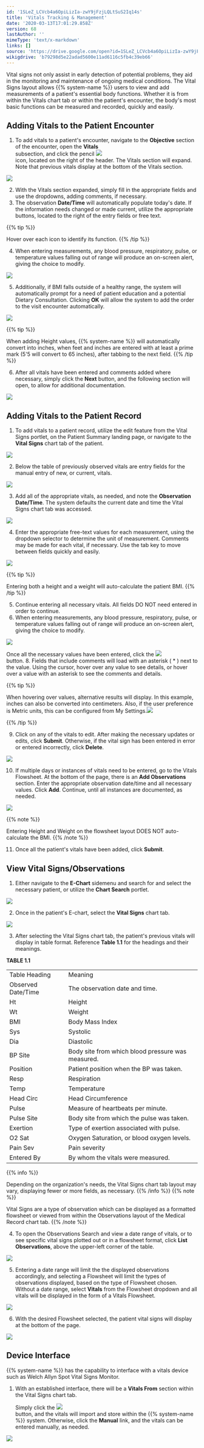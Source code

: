 ```yaml
---
id: '1SLeZ_LCVcb4a6OpiLizIa-zwY9jFzjLQLtSuS2Iq14s'
title: 'Vitals Tracking & Management'
date: '2020-03-13T17:01:29.858Z'
version: 68
lastAuthor: ''
mimeType: 'text/x-markdown'
links: []
source: 'https://drive.google.com/open?id=1SLeZ_LCVcb4a6OpiLizIa-zwY9jFzjLQLtSuS2Iq14s'
wikigdrive: 'b79298d5e22adad5600e11ad6116c5fb4c39eb66'
---
```

Vital signs not only assist in early detection of potential problems, they aid in the monitoring and maintenance of ongoing medical conditions. The Vital Signs layout allows {{% system-name %}} users to view and add measurements of a patient's essential body functions. Whether it is from within the Vitals chart tab or within the patient's encounter, the body's most basic functions can be measured and recorded, quickly and easily.

## Adding Vitals to the Patient Encounter

1. To add vitals to a patient's encounter, navigate to the <strong>Objective</strong> section of the encounter, open the <strong>Vitals</strong>  
    subsection, and click the pencil <img src="../vitals-tracking-and-management.assets/208e44c784d7d7e1fd81d8d02416c996.png" />  
    icon, located on the right of the header. The Vitals section will expand. Note that previous vitals display at the bottom of the Vitals section.


![](../vitals-tracking-and-management.assets/bde039ea9a499e90648e55c8f2c3c950.png)


2. With the Vitals section expanded, simply fill in the appropriate fields and use the dropdowns, adding comments, if necessary.
3. The observation <strong>Date/Time</strong> will automatically populate today's date. If the information needs changed or made current, utilize the appropriate buttons, located to the right of the entry fields or free text.

{{% tip %}}

Hover over each icon to identify its function.
{{% /tip %}}

4. When entering measurements, any blood pressure, respiratory, pulse, or temperature values falling out of range will produce an on-screen alert, giving the choice to modify.


![](../vitals-tracking-and-management.assets/9b8ef2da22547e2076085c2e96507f28.png)


5. Additionally, if BMI falls outside of a healthy range, the system will automatically prompt for a need of patient education and a potential Dietary Consultation. Clicking <strong>OK</strong> will allow the system to add the order to the visit encounter automatically.


![](../vitals-tracking-and-management.assets/0e3ce917b96e25b43c6eec789b68d940.png)

{{% tip %}}

When adding Height values, {{% system-name %}} will automatically convert into inches, when feet and inches are entered with at least a prime mark (5'5 will convert to 65 inches), after tabbing to the next field.
{{% /tip %}}

6. After all vitals have been entered and comments added where necessary, simply click the <strong>Next</strong> button, and the following section will open, to allow for additional documentation.

![](../vitals-tracking-and-management.assets/4da942d45e4f29948861e2d500a02b82.png)


## Adding Vitals to the Patient Record

1. To add vitals to a patient record, utilize the edit feature from the Vital Signs portlet, on the Patient Summary landing page, or navigate to the <strong>Vital Signs</strong> chart tab of the patient.


![](../vitals-tracking-and-management.assets/791066338ee7e655e14829e3ef8709f2.png)


2. Below the table of previously observed vitals are entry fields for the manual entry of new, or current, vitals.


![](../vitals-tracking-and-management.assets/a76591b9af1de3eed2c14fef3f14b219.png)


3. Add all of the appropriate vitals, as needed, and note the <strong>Observation Date/Time</strong>. The system defaults the current date and time the Vital Signs chart tab was accessed.


![](../vitals-tracking-and-management.assets/77b404f0a85cab6ee9638b0386a1b70e.png)


4. Enter the appropriate free-text values for each measurement, using the dropdown selector to determine the unit of measurement. Comments may be made for each vital, if necessary. Use the tab key to move between fields quickly and easily.


![](../vitals-tracking-and-management.assets/b1c37c9b3902d61e3dd11f3faecef792.png)

{{% tip %}}

Entering both a height and a weight will auto-calculate the patient BMI.
{{% /tip %}}

5. Continue entering all necessary vitals. All fields DO NOT need entered in order to continue.
6. When entering measurements, any blood pressure, respiratory, pulse, or temperature values falling out of range will produce an on-screen alert, giving the choice to modify.


![](../vitals-tracking-and-management.assets/9b8ef2da22547e2076085c2e96507f28.png)



   Once all the necessary values have been entered, click the <img src="../vitals-tracking-and-management.assets/c4b4670370433310bc1b2b915966c671.png" />  
    button.
8. Fields that include comments will load with an asterisk ( * ) next to the value. Using the cursor, hover over any value to see details, or hover over a value with an asterisk to see the comments and details.

{{% tip %}}


When hovering over values, alternative results will display. In this example, inches can also be converted into centimeters. Also, if the user preference is Metric units, this can be configured from My Settings.![](../vitals-tracking-and-management.assets/7435e0269809602fcf3b6ac822801d99.png)

{{% /tip %}}

9. Click on any of the vitals to edit. After making the necessary updates or edits, click <strong>Submit</strong>. Otherwise, if the vital sign has been entered in error or entered incorrectly, click <strong>Delete</strong>.


![](../vitals-tracking-and-management.assets/771405a932aa21e6e6169aa85dd94f32.png)


10. If multiple days or instances of vitals need to be entered, go to the Vitals Flowsheet. At the bottom of the page, there is an <strong>Add Observations</strong> section. Enter the appropriate observation date/time and all necessary values. Click <strong>Add</strong>. Continue, until all instances are documented, as needed.


![](../vitals-tracking-and-management.assets/5155905feddd7767f1dd704387829302.png)

{{% note %}}

Entering Height and Weight on the flowsheet layout DOES NOT auto-calculate the BMI.
{{% /note %}}

11. Once all the patient's vitals have been added, click <strong>Submit</strong>.

## View Vital Signs/Observations

1. Either navigate to the <strong>E-Chart</strong> sidemenu and search for and select the necessary patient, or utilize the <strong>Chart Search</strong> portlet.


![](../vitals-tracking-and-management.assets/aacf5b3f6c309809986b6b37e271f0bd.png)


2. Once in the patient's E-chart, select the <strong>Vital Signs</strong> chart tab.


![](../vitals-tracking-and-management.assets/791066338ee7e655e14829e3ef8709f2.png)


3. After selecting the Vital Signs chart tab, the patient's previous vitals will display in table format. Reference <strong>Table 1.1</strong> for the headings and their meanings.

**TABLE 1.1**

<table>
<tr>
<td>Table Heading</td>
<td>Meaning</td>
</tr>
<tr>
<td>Observed Date/Time</td>
<td>The observation date and time.</td>
</tr>
<tr>
<td>Ht</td>
<td>Height</td>
</tr>
<tr>
<td>Wt</td>
<td>Weight</td>
</tr>
<tr>
<td>BMI</td>
<td>Body Mass Index</td>
</tr>
<tr>
<td>Sys</td>
<td>Systolic</td>
</tr>
<tr>
<td>Dia</td>
<td>Diastolic</td>
</tr>
<tr>
<td>BP Site</td>
<td>Body site from which blood pressure was measured.</td>
</tr>
<tr>
<td>Position</td>
<td>Patient position when the BP was taken.</td>
</tr>
<tr>
<td>Resp</td>
<td>Respiration</td>
</tr>
<tr>
<td>Temp</td>
<td>Temperature</td>
</tr>
<tr>
<td>Head Circ</td>
<td>Head Circumference</td>
</tr>
<tr>
<td>Pulse</td>
<td>Measure of heartbeats per minute.</td>
</tr>
<tr>
<td>Pulse Site</td>
<td>Body site from which the pulse was taken.</td>
</tr>
<tr>
<td>Exertion</td>
<td>Type of exertion associated with pulse.</td>
</tr>
<tr>
<td>O2 Sat</td>
<td>Oxygen Saturation, or blood oxygen levels.</td>
</tr>
<tr>
<td>Pain Sev</td>
<td>Pain severity</td>
</tr>
<tr>
<td>Entered By</td>
<td>By whom the vitals were measured.</td>
</tr>

</table>
{{% info %}}

Depending on the organization's needs, the Vital Signs chart tab layout may vary, displaying fewer or more fields, as necessary.
{{% /info %}}
{{% note %}}

Vital Signs are a type of observation which can be displayed as a formatted flowsheet or viewed from within the Observations layout of the Medical Record chart tab.
{{% /note %}}

4. To open the Observations Search and view a date range of vitals, or to see specific vital signs plotted out or in a flowsheet format, click <strong>List Observations</strong>, above the upper-left corner of the table.


![](../vitals-tracking-and-management.assets/7972a5c0d442222a44ec51e40a9d3729.png)


5. Entering a date range will limit the the displayed observations accordingly, and selecting a Flowsheet will limit the types of observations displayed, based on the type of Flowsheet chosen. Without a date range, select <strong>Vitals</strong> from the Flowsheet dropdown and all vitals will be displayed in the form of a Vitals Flowsheet.


![](../vitals-tracking-and-management.assets/ceffa15e428fe23033da691680e5e21f.png)


6. With the desired Flowsheet selected, the patient vital signs will display at the bottom of the page.

![](../vitals-tracking-and-management.assets/809ba3e09bb1c82e567b49c1631411de.png)


## Device Interface

{{% system-name %}} has the capability to interface with a vitals device such as Welch Allyn Spot Vital Signs Monitor.
1. With an established interface, there will be a <strong>Vitals From</strong> section within the Vital Signs chart tab.

   Simply click the <img src="../vitals-tracking-and-management.assets/b87418014acb0d791426e1d6e4b041f2.png" />  
    button, and the vitals will import and store within the {{% system-name %}} system. Otherwise, click the <strong>Manual</strong> link, and the vitals can be entered manually, as needed.

![](../vitals-tracking-and-management.assets/1bd3e72eaec1ee787a2cff6331ebd9ba.png)

